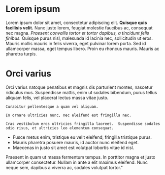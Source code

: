 # Lorem ipsum
Lorem ipsum dolor sit amet, consectetur adipiscing elit. **Quisque quis facilisis velit.** Nunc justo lorem, feugiat molestie faucibus ac, consequat nec magna. *Praesent convallis tortor et tortor dapibus, a tincidunt felis finibus.* Quisque purus nisl, malesuada id lacinia nec, sollicitudin ut eros. Mauris mollis mauris in felis viverra, eget pulvinar lorem porta. Sed id ullamcorper massa, eget tempus libero. Proin eu rhoncus mauris. Mauris ac pharetra turpis.

# Orci varius
Orci varius natoque penatibus et magnis dis parturient montes, nascetur ridiculus mus. Suspendisse mattis, enim ut sodales bibendum, purus tellus aliquam felis, vel placerat lectus massa vitae justo. 

`Curabitur pellentesque a quam vel aliquam.`

`In ornare ultricies nunc, nec eleifend est fringilla nec.`

`Cras vestibulum eros ultricies fringilla laoreet. 
Suspendisse sodales odio risus, et ultricies leo elementum consequat.`

- Fusce metus enim, tristique eu velit eleifend, fringilla tristique purus.
- Mauris pharetra posuere mauris, id auctor nunc eleifend eget. 
- Maecenas in justo sit amet est volutpat lobortis vitae id nisl. 

Praesent in quam ut massa fermentum tempus. In porttitor magna et justo ullamcorper consectetur. Nullam in ante a elit maximus eleifend. Nunc neque sem, dapibus a viverra ac, sodales volutpat tortor."
